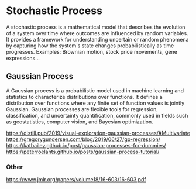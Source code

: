 # Stochastic Process

A stochastic process is a mathematical model that describes the evolution of a system over time where outcomes are influenced by random variables. 
It provides a framework for understanding uncertain or random phenomena by capturing how the system's state changes probabilistically as time progresses. 
Examples: Brownian motion, stock price movements, gene expressions...

## Gaussian Process

A Gaussian process is a probabilistic model used in machine learning and statistics to characterize distributions over functions.
It defines a distribution over functions where any finite set of function values is jointly Gaussian. 
Gaussian processes are flexible tools for regression, classification, and uncertainty quantification, commonly used in fields such as geostatistics, computer vision, and Bayesian optimization.

https://distill.pub/2019/visual-exploration-gaussian-processes/#Multivariate
https://gregorygundersen.com/blog/2019/06/27/gp-regression/
https://katbailey.github.io/post/gaussian-processes-for-dummies/
https://peterroelants.github.io/posts/gaussian-process-tutorial/

### Other

https://www.jmlr.org/papers/volume18/16-603/16-603.pdf

